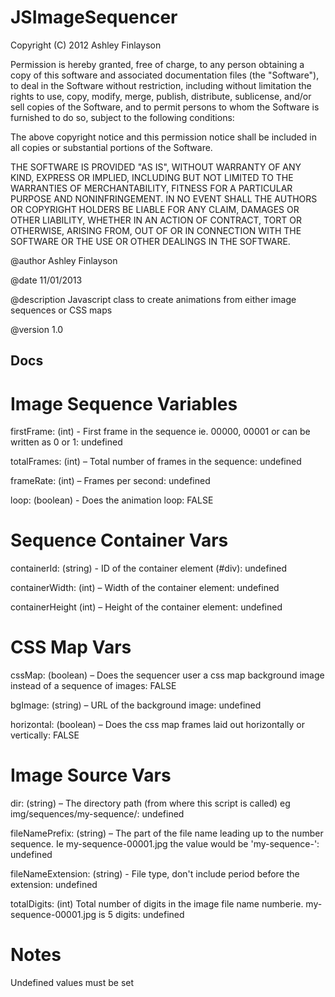 JSImageSequencer
================

Copyright (C) 2012 Ashley Finlayson

Permission is hereby granted, free of charge, to any person obtaining a copy of this software and associated documentation files (the "Software"), to deal in the Software without restriction, including without limitation the rights to use, copy, modify, merge, publish, distribute, sublicense, and/or sell copies of the Software, and to permit persons to whom the Software is furnished to do so, subject to the following conditions:

The above copyright notice and this permission notice shall be included in all copies or substantial portions of the Software.

THE SOFTWARE IS PROVIDED "AS IS", WITHOUT WARRANTY OF ANY KIND, EXPRESS OR IMPLIED, INCLUDING BUT NOT LIMITED TO THE WARRANTIES OF MERCHANTABILITY, FITNESS FOR A PARTICULAR PURPOSE AND NONINFRINGEMENT. IN NO EVENT SHALL THE AUTHORS OR COPYRIGHT HOLDERS BE LIABLE FOR ANY CLAIM, DAMAGES OR OTHER LIABILITY, WHETHER IN AN ACTION OF CONTRACT, TORT OR OTHERWISE, ARISING FROM, OUT OF OR IN CONNECTION WITH THE SOFTWARE OR THE USE OR OTHER DEALINGS IN THE SOFTWARE.


@author       Ashley Finlayson

@date         11/01/2013

@description  Javascript class to create animations from either image sequences or CSS maps

@version      1.0


Docs
------------

Image Sequence Variables
================

firstFrame: (int) - First frame in the sequence ie. 00000, 00001 or can be written as 0 or 1:  undefined

totalFrames: (int) – Total number of frames in the sequence:	undefined

frameRate: (int) – Frames per second:	undefined

loop: (boolean) - Does the animation loop:		FALSE

		
Sequence Container Vars		
================

containerId:	(string) - ID of the container element (#div): undefined

containerWidth:	(int) – Width of the container element: undefined

containerHeight	(int) – Height of the container element: undefined


CSS Map Vars		
================

cssMap:	(boolean) – Does the sequencer user a css map background image instead of a sequence of images:	FALSE

bgImage:	(string) – URL of the background image:	undefined

horizontal:	(boolean) – Does the css map frames laid out horizontally or vertically:	FALSE
		

Image Source Vars	
================

dir:	(string) – The directory path (from where this script is called) eg img/sequences/my-sequence/:	undefined

fileNamePrefix:	(string) – The part of the file name leading up to the number sequence. Ie my-sequence-00001.jpg the value would be 'my-sequence-':	undefined

fileNameExtension:	(string) - File type, don't include period before the extension: undefined

totalDigits:	(int) Total number of digits in the image file name numberie. my-sequence-00001.jpg is 5 digits:	undefined
		
		
Notes
================
Undefined values must be set		

